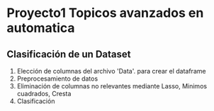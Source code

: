 # Proyecto1 Topicos avanzados en automatica
## Clasificación de un Dataset
1. Elección de columnas del archivo 'Data'. para crear el dataframe
2. Preprocesamiento de datos
3. Eliminación de columnas no relevantes mediante Lasso, Minimos cuadrados, Cresta
4. Clasificación
